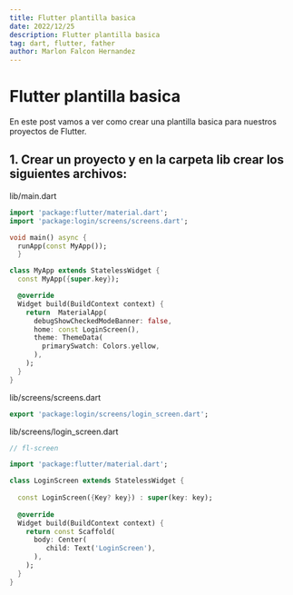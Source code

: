 ```yaml
---
title: Flutter plantilla basica
date: 2022/12/25
description: Flutter plantilla basica
tag: dart, flutter, father
author: Marlon Falcon Hernandez
---
```


# Flutter plantilla basica

En este post vamos a ver como crear una plantilla basica para nuestros proyectos de Flutter.

## 1. Crear un proyecto y en la carpeta lib crear los siguientes archivos:

lib/main.dart

```dart
import 'package:flutter/material.dart';
import 'package:login/screens/screens.dart';

void main() async { 
  runApp(const MyApp());
  }

class MyApp extends StatelessWidget {
  const MyApp({super.key});

  @override
  Widget build(BuildContext context) {
    return  MaterialApp(
      debugShowCheckedModeBanner: false,
      home: const LoginScreen(),
      theme: ThemeData(
        primarySwatch: Colors.yellow,
      ),
    );
  }
}
```

lib/screens/screens.dart
```dart
export 'package:login/screens/login_screen.dart';
```

lib/screens/login_screen.dart
```dart
// fl-screen

import 'package:flutter/material.dart';

class LoginScreen extends StatelessWidget {
   
  const LoginScreen({Key? key}) : super(key: key);
  
  @override
  Widget build(BuildContext context) {
    return const Scaffold(
      body: Center(
         child: Text('LoginScreen'),
      ),
    );
  }
}
```